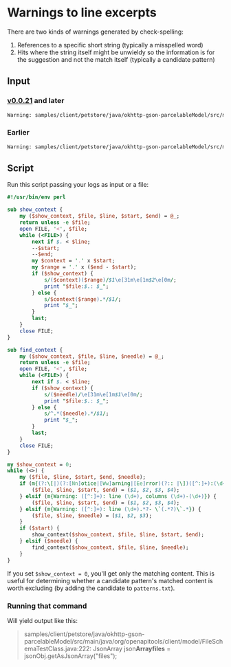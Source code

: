 # Warnings to line excerpts

There are two kinds of warnings generated by check-spelling:

1. References to a specific short string (typically a misspelled word)
2. Hits where the string itself might be unwieldy so the information is for the suggestion and not the match itself (typically a candidate pattern)

## Input

### [v0.0.21](https://github.com/check-spelling/check-spelling/releases/tag/v0.0.21) and later

```sh
Warning: samples/client/petstore/java/okhttp-gson-parcelableModel/src/main/java/org/openapitools/client/model/FileSchemaTestClass.java:222:21 ... 30, Warning - `Arrayfiles` is not a recognized word. (unrecognized-spelling)
```

### Earlier

```sh
Warning: samples/client/petstore/java/okhttp-gson-parcelableModel/src/main/java/org/openapitools/client/model/FileSchemaTestClass.java: line 222, columns 21-30, Warning - `Arrayfiles` is not a recognized word. (unrecognized-spelling)
```

## Script

Run this script passing your logs as input or a file:

```perl
#!/usr/bin/env perl

sub show_context {
    my ($show_context, $file, $line, $start, $end) = @_;
    return unless -e $file;
    open FILE, '<', $file;
    while (<FILE>) {
        next if $. < $line;
        --$start;
        --$end;
        my $context = '.' x $start;
        my $range = '.' x ($end - $start);
        if ($show_context) {
            s/($context)($range)/$1\e[31m\e[1m$2\e[0m/;
            print "$file:$.: $_";
        } else {
            s/$context($range).*/$1/;
            print "$_";
        }
        last;
    }
    close FILE;
}

sub find_context {
    my ($show_context, $file, $line, $needle) = @_;
    return unless -e $file;
    open FILE, '<', $file;
    while (<FILE>) {
        next if $. < $line;
        if ($show_context) {
            s/($needle)/\e[31m\e[1m$1\e[0m/;
            print "$file:$.: $_";
        } else {
            s/^.*($needle).*/$1/;
            print "$_";
        }
        last;
    }
    close FILE;
}

my $show_context = 0;
while (<>) {
    my ($file, $line, $start, $end, $needle);
    if (m{(?:\[|)(?:[Nn]otice|[Ww]arning|[Ee]rror)(?:: |\])([^:]+):(\d+):(\d+) \.\.\. (\d+),}) {
        ($file, $line, $start, $end) = ($1, $2, $3, $4);
    } elsif (m{Warning: ([^:]+): line (\d+), columns (\d+)-(\d+)}) {
        ($file, $line, $start, $end) = ($1, $2, $3, $4);
    } elsif (m{Warning: ([^:]+): line (\d+).*?- \`(.*?)\`.*}) {
        ($file, $line, $needle) = ($1, $2, $3);
    }
    if ($start) {
        show_context($show_context, $file, $line, $start, $end);
    } elsif ($needle) {
        find_context($show_context, $file, $line, $needle);
    }
}
```

If you set `$show_context = 0`, you'll get only the matching content. This is useful for determining whether a candidate pattern's matched content is worth excluding (by adding the candidate to `patterns.txt`).

### Running that command

Will yield output like this:
> samples/client/petstore/java/okhttp-gson-parcelableModel/src/main/java/org/openapitools/client/model/FileSchemaTestClass.java:222:      JsonArray json**Arrayfiles** = jsonObj.getAsJsonArray("files");
